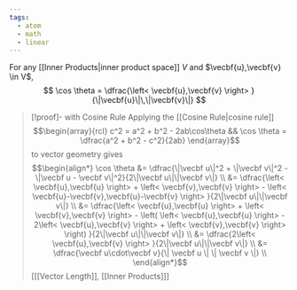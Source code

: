 ```yaml
---
tags:
  - atom
  - math
  - linear
---
```

For any [[Inner Products|inner product space]] $V$ and $\vecbf{u},\vecbf{v} \in V$,
$$ \cos \theta = \dfrac{\left< \vecbf{u},\vecbf{v} \right> }{\|\vecbf{u}\|\,\|\vecbf{v}\|} $$

> [!proof]- with Cosine Rule
> Applying the [[Cosine Rule|cosine rule]]
> $$\begin{array}{rcl}
> 	c^2 = a^2 + b^2 - 2ab\cos\theta &&
> 	\cos \theta = \dfrac{a^2 + b^2 - c^2}{2ab}
> \end{array}$$
> to vector geometry gives
> $$\begin{align*}
> 	\cos \theta &= \dfrac{\|\vecbf u\|^2 + \|\vecbf v\|^2 - \|\vecbf u - \vecbf v\|^2}{2\|\vecbf u\|\|\vecbf v\|} \\
> 	&= \dfrac{\left< \vecbf{u},\vecbf{u} \right>  + \left< \vecbf{v},\vecbf{v} \right>  - \left< \vecbf{u}-\vecbf{v},\vecbf{u}-\vecbf{v} \right> }{2\|\vecbf u\|\|\vecbf v\|} \\
> 	&= \dfrac{\left< \vecbf{u},\vecbf{u} \right> + \left< \vecbf{v},\vecbf{v} \right>  - \left( \left< \vecbf{u},\vecbf{u} \right> - 2\left< \vecbf{u},\vecbf{v} \right> + \left< \vecbf{v},\vecbf{v} \right>  \right) }{2\|\vecbf u\|\|\vecbf v\|} \\
> 	&= \dfrac{2\left< \vecbf{u},\vecbf{v} \right> }{2\|\vecbf u\|\|\vecbf v\|} \\
> 	&= \dfrac{\vecbf u\cdot\vecbf v}{\| \vecbf u \| \| \vecbf v \|} \\
> \end{align*}$$
> \[[[Vector Length]], [[Inner Products]]\]